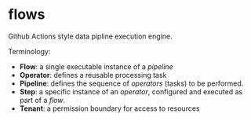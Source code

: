 # flows

Github Actions style data pipline execution engine.



Terminology:

- **Flow**: a single executable instance of a _pipeline_
- **Operator**: defines a reusable processing task
- **Pipeline**: defines the sequence of _operators_ (tasks) to be performed.
- **Step**: a specific instance of an _operator_, configured and executed as part of a _flow_.
- **Tenant**: a permission boundary for access to resources
